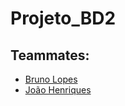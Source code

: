 # Projeto_BD2
## Teammates:
- [Bruno Lopes](https://github.com/Brupes)
- [João Henriques](https://github.com/qwertyj97)
